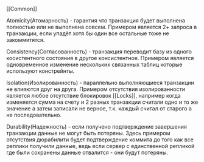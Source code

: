 [[Common]]

Atomicity(Атомарность) - гарантия что транзакция будет выполнена полностью или не выполнена совсем.
Примером является 2+ запроса в транзакции, если упадёт хотя бы один все остальные тоже не закоммитятся.

Consistency(Согласованность) - транзакция переводит базу из одного косистентного состояния в другое консистентное.
Примером является одновременное изменение нескольких связанных таблиц которые используют констрейнты.

Isolation(Изолированность) - параллельно выполняющиеся транзакции не влияются друг на друга.
Примером отсутствия изолированности является любое отсутствие блокировок [[Locks]], например когда изменяется сумма на счету и 2 разных транзакции считали одно и то же значение а затем записали не верное, т.к. каждый считал от старого а не последовательно.

Durability(Надежность) - если получено подтверждение завершения транзакции данные не могут быть потеряны.
Здесь примером отсутствия дюрабилити будет подтверждение коммита до того как все реплики получили данные, ведь если сервер с единственной репликой где были сохранены данные отвалится - они будут потеряны.